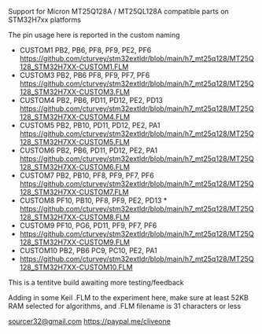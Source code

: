 Support for Micron MT25Q128A / MT25QL128A compatible parts on STM32H7xx platforms

The pin usage here is reported in the custom naming

  *  CUSTOM1 PB2, PB6, PF8, PF9, PE2, PF6  https://github.com/cturvey/stm32extldr/blob/main/h7_mt25q128/MT25Q128_STM32H7XX-CUSTOM1.FLM
  *  CUSTOM3 PB2, PB6 PF8, PF9, PF7, PF6  https://github.com/cturvey/stm32extldr/blob/main/h7_mt25q128/MT25Q128_STM32H7XX-CUSTOM3.FLM
  *  CUSTOM4 PB2, PB6, PD11, PD12, PE2, PD13  https://github.com/cturvey/stm32extldr/blob/main/h7_mt25q128/MT25Q128_STM32H7XX-CUSTOM4.FLM
  *  CUSTOM5 PB2, PB10, PD11, PD12, PE2, PA1  https://github.com/cturvey/stm32extldr/blob/main/h7_mt25q128/MT25Q128_STM32H7XX-CUSTOM5.FLM
  *  CUSTOM6 PB2, PB6, PD11, PD12, PE2, PA1  https://github.com/cturvey/stm32extldr/blob/main/h7_mt25q128/MT25Q128_STM32H7XX-CUSTOM6.FLM
  *  CUSTOM7 PB2, PB10, PF8, PF9, PF7, PF6  https://github.com/cturvey/stm32extldr/blob/main/h7_mt25q128/MT25Q128_STM32H7XX-CUSTOM7.FLM
  *  CUSTOM8 PF10, PB10, PF8, PF9, PE2, PD13
    *  https://github.com/cturvey/stm32extldr/blob/main/h7_mt25q128/MT25Q128_STM32H7XX-CUSTOM8.FLM
  *  CUSTOM9 PF10, PG6, PD11, PF9, PF7, PF6
  *  https://github.com/cturvey/stm32extldr/blob/main/h7_mt25q128/MT25Q128_STM32H7XX-CUSTOM9.FLM
  *  CUSTOM10 PB2, PB6 PC9, PC10, PE2, PA1
  *  https://github.com/cturvey/stm32extldr/blob/main/h7_mt25q128/MT25Q128_STM32H7XX-CUSTOM10.FLM
  
This is a tentitve build awaiting more testing/feedback

Adding in some Keil .FLM to the experiment here, make sure at least 52KB RAM selected for algorithms, and .FLM filename is 31 characters or less

 sourcer32@gmail.com
 https://paypal.me/cliveone
